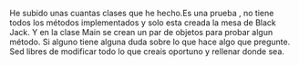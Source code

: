 He subido unas cuantas clases que he hecho.Es una prueba , no tiene todos los métodos implementados y solo esta creada la mesa de Black Jack. Y en la clase Main se crean un par de objetos para probar algun método. Si alguno tiene alguna duda sobre lo que hace algo que pregunte. Sed libres de modificar todo lo que creais oportuno y rellenar donde sea.